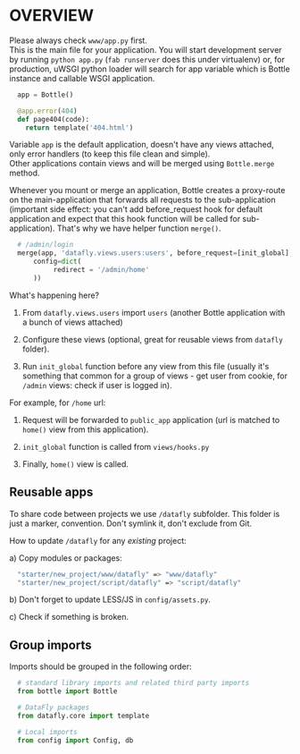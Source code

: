 OVERVIEW
========

Please always check `www/app.py` first.  
This is the main file for your application. You will start development
server by running `python app.py` (`fab runserver` does this under virtualenv)
or, for production, uWSGI python loader will search for app variable which
is Bottle instance and callable WSGI application.

```python
  app = Bottle()

  @app.error(404)
  def page404(code):
    return template('404.html')
```

Variable `app` is the default application, doesn't have any views attached,
only error handlers (to keep this file clean and simple).  
Other applications contain views and will be merged using `Bottle.merge` method.

Whenever you mount or merge an application, Bottle creates a proxy-route on the
main-application that forwards all requests to the sub-application (important
side effect: you can't add before_request hook for default application and
expect that this hook function will be called for sub-application). That's 
why we have helper function `merge()`.

```python
  # /admin/login
  merge(app, 'datafly.views.users:users', before_request=[init_global],
      config=dict(
           redirect = '/admin/home'
      ))
```

What's happening here?

1. From `datafly.views.users` import `users` (another Bottle application with a
bunch of views attached)

2. Configure these views (optional, great for reusable views from `datafly` folder).

3. Run `init_global` function before any view from this file (usually it's something
that common for a group of views - get user from cookie, for `/admin` views:
check if user is logged in).

For example, for `/home` url:

1. Request will be forwarded to `public_app` application (url is matched to
`home()` view from this application).

2. `init_global` function is called from `views/hooks.py`

3. Finally, `home()` view is called.

Reusable apps
-------------

To share code between projects we use `/datafly` subfolder. This folder is just
a marker, convention. Don't symlink it, don't exclude from Git.

How to update `/datafly` for any *existing* project:

a) Copy modules or packages:

```bash
  "starter/new_project/www/datafly" => "www/datafly" 
  "starter/new_project/script/datafly" => "script/datafly"
```

b) Don't forget to update LESS/JS in `config/assets.py`.

c) Check if something is broken.

Group imports
-------------

Imports should be grouped in the following order:

```python
  # standard library imports and related third party imports
  from bottle import Bottle

  # DataFly packages
  from datafly.core import template

  # Local imports
  from config import Config, db
```